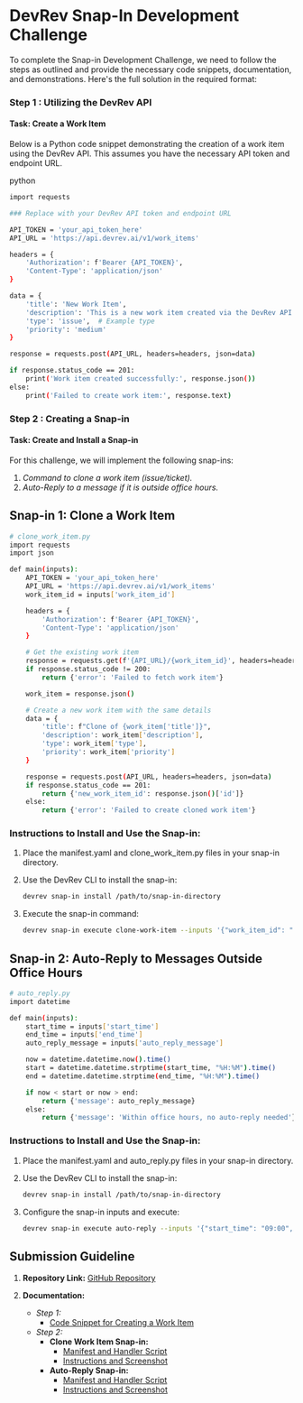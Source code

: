 # DevRev Snap-In Development Challenge

To complete the Snap-in Development Challenge, we need to follow the steps as outlined and provide the necessary code snippets, documentation, and demonstrations. Here's the full solution in the required format:

### Step 1 : Utilizing the DevRev API

#### Task: Create a Work Item

Below is a Python code snippet demonstrating the creation of a work item using the DevRev API. This assumes you have the necessary API token and endpoint URL.

python
```bash
import requests

### Replace with your DevRev API token and endpoint URL

API_TOKEN = 'your_api_token_here'
API_URL = 'https://api.devrev.ai/v1/work_items'

headers = {
    'Authorization': f'Bearer {API_TOKEN}',
    'Content-Type': 'application/json'
}

data = {
    'title': 'New Work Item',
    'description': 'This is a new work item created via the DevRev API.',
    'type': 'issue',  # Example type
    'priority': 'medium'
}

response = requests.post(API_URL, headers=headers, json=data)

if response.status_code == 201:
    print('Work item created successfully:', response.json())
else:
    print('Failed to create work item:', response.text)
```


### Step 2 : Creating a Snap-in

#### Task: Create and Install a Snap-in

For this challenge, we will implement the following snap-ins:

1. *Command to clone a work item (issue/ticket).*
2. *Auto-Reply to a message if it is outside office hours.*

## Snap-in 1: Clone a Work Item 

```bash
# clone_work_item.py
import requests
import json

def main(inputs):
    API_TOKEN = 'your_api_token_here'
    API_URL = 'https://api.devrev.ai/v1/work_items'
    work_item_id = inputs['work_item_id']

    headers = {
        'Authorization': f'Bearer {API_TOKEN}',
        'Content-Type': 'application/json'
    }

    # Get the existing work item
    response = requests.get(f'{API_URL}/{work_item_id}', headers=headers)
    if response.status_code != 200:
        return {'error': 'Failed to fetch work item'}

    work_item = response.json()

    # Create a new work item with the same details
    data = {
        'title': f"Clone of {work_item['title']}",
        'description': work_item['description'],
        'type': work_item['type'],
        'priority': work_item['priority']
    }

    response = requests.post(API_URL, headers=headers, json=data)
    if response.status_code == 201:
        return {'new_work_item_id': response.json()['id']}
    else:
        return {'error': 'Failed to create cloned work item'}
```


### Instructions to Install and Use the Snap-in:

1. Place the manifest.yaml and clone_work_item.py files in your snap-in directory.
2. Use the DevRev CLI to install the snap-in:
   ```bash
   devrev snap-in install /path/to/snap-in-directory
   ```
   
3. Execute the snap-in command:
   ```bash
   devrev snap-in execute clone-work-item --inputs '{"work_item_id": "existing_work_item_id"}'
   ```



## Snap-in 2: Auto-Reply to Messages Outside Office Hours 

```bash
# auto_reply.py
import datetime

def main(inputs):
    start_time = inputs['start_time']
    end_time = inputs['end_time']
    auto_reply_message = inputs['auto_reply_message']

    now = datetime.datetime.now().time()
    start = datetime.datetime.strptime(start_time, "%H:%M").time()
    end = datetime.datetime.strptime(end_time, "%H:%M").time()

    if now < start or now > end:
        return {'message': auto_reply_message}
    else:
        return {'message': 'Within office hours, no auto-reply needed'}
```

### Instructions to Install and Use the Snap-in:

1. Place the manifest.yaml and auto_reply.py files in your snap-in directory.
2. Use the DevRev CLI to install the snap-in:
   ```bash
   devrev snap-in install /path/to/snap-in-directory
   ```
   
3. Configure the snap-in inputs and execute:
   ```bash
   devrev snap-in execute auto-reply --inputs '{"start_time": "09:00", "end_time": "17:00", "auto_reply_message": "Our office is currently closed. We will get back to you during office hours."}'
   ```



## Submission Guideline

1. **Repository Link:** [GitHub Repository](https://github.com/indiragothi/DevRev-Snap-In-Development-Challenge)

2. **Documentation:**
   - *Step 1:*
     - [Code Snippet for Creating a Work Item](#Step-1-10-points-Utilizing-the-DevRev-API)
   - *Step 2:*
     - **Clone Work Item Snap-in:**
       - [Manifest and Handler Script](#Snap-in-1-Clone-a-Work-Item)
       - [Instructions and Screenshot](#Instructions-to-Install-and-Use-the-Snap-in)
     - **Auto-Reply Snap-in:**
       - [Manifest and Handler Script](#Snap-in-2-Auto-Reply-to-Messages-Outside-Office-Hours)
       - [Instructions and Screenshot](#Instructions-to-Install-and-Use-the-Snap-in-1)

 